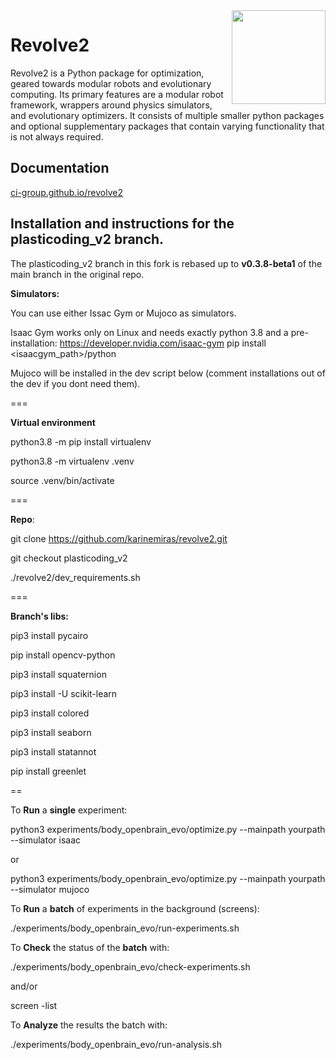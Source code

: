 <img  align="right" width="150" height="150"  src="/docs/source/logo.png">

# Revolve2
Revolve2 is a Python package for optimization, geared towards modular robots and evolutionary computing.
Its primary features are a modular robot framework, wrappers around physics simulators, and evolutionary optimizers.
It consists of multiple smaller python packages and optional supplementary packages that contain varying functionality that is not always required.

## Documentation
[ci-group.github.io/revolve2](https://ci-group.github.io/revolve2/)

## Installation and instructions for the plasticoding_v2 branch.

The plasticoding_v2 branch in this fork is rebased up to **v0.3.8-beta1** of the main branch in the original repo.


**Simulators:**

You can use either Issac Gym or Mujoco as simulators. 

Isaac Gym works only on Linux and needs exactly python 3.8 and a pre-installation: 
https://developer.nvidia.com/isaac-gym
pip install <isaacgym_path>/python

Mujoco will be installed in the dev script below (comment installations out of the dev if you dont need them).

===

**Virtual environment**

python3.8 -m pip install virtualenv

python3.8 -m virtualenv .venv

source .venv/bin/activate

===

**Repo**:

git clone https://github.com/karinemiras/revolve2.git

git checkout plasticoding_v2

./revolve2/dev_requirements.sh

===

**Branch's **libs**:**

pip3 install pycairo

pip install opencv-python

pip3 install squaternion

pip3 install -U scikit-learn

pip3 install colored

pip3 install seaborn

pip3 install statannot

pip install greenlet

==

To **Run** a **single** experiment:

python3 experiments/body_openbrain_evo/optimize.py --mainpath yourpath --simulator isaac

or

python3 experiments/body_openbrain_evo/optimize.py --mainpath yourpath --simulator mujoco

To **Run** a **batch** of experiments in the background (screens):

./experiments/body_openbrain_evo/run-experiments.sh

To **Check** the status of the **batch** with:

./experiments/body_openbrain_evo/check-experiments.sh

and/or 

screen -list

To **Analyze** the results the batch with:

./experiments/body_openbrain_evo/run-analysis.sh




